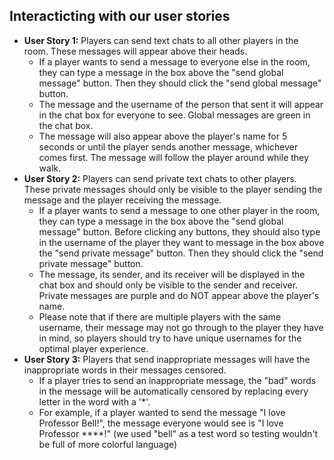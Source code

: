 ## Interacticting with our user stories

- **User Story 1:** Players can send text chats to all other players in the room. These messages will appear above their heads.
  - If a player wants to send a message to everyone else in the room, they can type a message in the box above the "send global message" button. Then they should click the "send global message" button.
  - The message and the username of the person that sent it will appear in the chat box for everyone to see. Global messages are green in the chat box.
  - The message will also appear above the player's name for 5 seconds or until the player sends another message, whichever comes first. The message will follow the player around while they walk.
- **User Story 2:** Players can send private text chats to other players. These private messages should only be visible to the player sending the message and the player receiving the message.
  - If a player wants to send a message to one other player in the room, they can type a message in the box above the "send global message" button. Before clicking any buttons, they should also type in the username of the player they want to message in the box above the "send private message" button. Then they should click the "send private message" button.
  - The message, its sender, and its receiver will be displayed in the chat box and should only be visible to the sender and receiver. Private messages are purple and do NOT appear above the player's name.
  - Please note that if there are multiple players with the same username, their message may not go through to the player they have in mind, so players should try to have unique usernames for the optimal player experience.
- **User Story 3:** Players that send inappropriate messages will have the inappropriate words in their messages censored.
  - If a player tries to send an inappropriate message, the "bad" words in the message will be automatically censored by replacing every letter in the word with a '\*'.
  - For example, if a player wanted to send the message "I love Professor Bell!", the message everyone would see is "I love Professor \*\*\*\*!" (we used "bell" as a test word so testing wouldn't be full of more colorful language)
